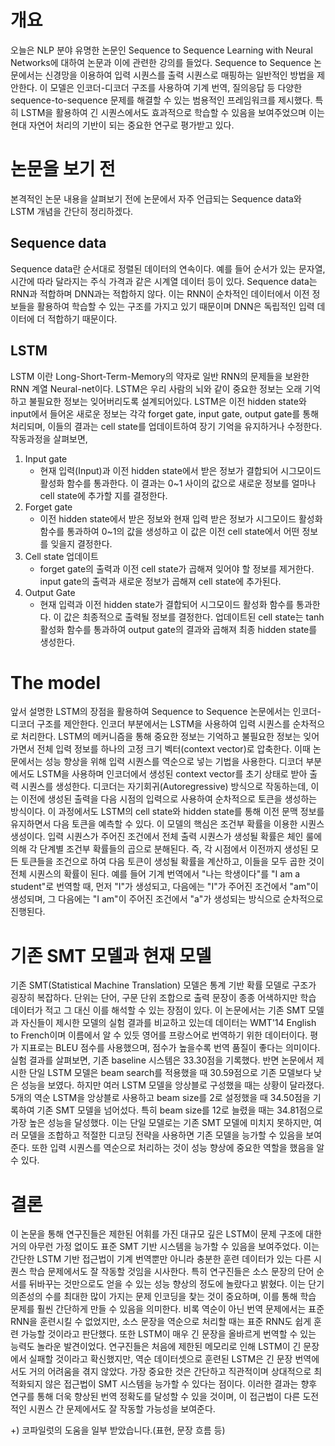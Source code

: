 # 개요

오늘은 NLP 분야 유명한 논문인 Sequence to Sequence Learning with Neural Networks에 대하여 논문과 이에 관련한 강의를 들었다.
Sequence to Sequence 논문에서는 신경망을 이용하여 입력 시퀀스를 출력 시퀀스로 매핑하는 일반적인 방법을 제안한다. 이 모델은 인코더-디코더 구조를 사용하여 기계 번역, 질의응답 등 다양한 sequence-to-sequence 문제를 해결할 수 있는 범용적인 프레임워크를 제시했다. 특히 LSTM을 활용하여 긴 시퀀스에서도 효과적으로 학습할 수 있음을 보여주었으며 이는 현대 자연어 처리의 기반이 되는 중요한 연구로 평가받고 있다.

# 논문을 보기 전

본격적인 논문 내용을 살펴보기 전에 논문에서 자주 언급되는 Sequence data와 LSTM 개념을 간단히 정리하겠다.

## Sequence data
Sequence data란 순서대로 정렬된 데이터의 연속이다. 예를 들어 순서가 있는 문자열, 시간에 따라 달라지는 주식 가격과 같은 시계열 데이터 등이 있다.
Sequence data는 RNN과 적합하며 DNN과는 적합하지 않다. 이는 RNN이 순차적인 데이터에서 이전 정보들을 활용하여 학습할 수 있는 구조를 가지고 있기 때문이며 DNN은 독립적인 입력 데이터에 더 적합하기 때문이다.

## LSTM
LSTM 이란 Long-Short-Term-Memory의 약자로 일반 RNN의 문제들을 보완한 RNN 계열 Neural-net이다. LSTM은 우리 사람의 뇌와 같이 중요한 정보는 오래 기억하고 불필요한 정보는 잊어버리도록 설계되어있다.
LSTM은 이전 hidden state와 input에서 들어온 새로운 정보는 각각 forget gate, input gate, output gate를 통해 처리되며, 이들의 결과는 cell state를 업데이트하여 장기 기억을 유지하거나 수정한다.
작동과정을 살펴보면,
1. Input gate
    - 현재 입력(Input)과 이전 hidden state에서 받은 정보가 결합되어 시그모이드 활성화 함수를 통과한다. 이 결과는 0~1 사이의 값으로 새로운 정보를 얼마나 cell state에 추가할 지를 결정한다.
2. Forget gate
    - 이전 hidden state에서 받은 정보와 현재 입력 받은 정보가 시그모이드 활성화 함수를 통과하여 0~1의 값을 생성하고 이 값은 이전 cell state에서 어떤 정보를 잊을지 결정한다.
3. Cell state 업데이트
    - forget gate의 출력과 이전 cell state가 곱해져 잊어야 할 정보를 제거한다. input gate의 출력과 새로운 정보가 곱해져 cell state에 추가된다.
4. Output Gate
    - 현재 입력과 이전 hidden state가 결합되어 시그모이드 활성화 함수를 통과한다. 이 값은 최종적으로 출력될 정보를 결정한다. 업데이트된 cell state는 tanh 활성화 함수를 통과하여 output gate의 결과와 곱해져 최종 hidden state를 생성한다.

# The model
앞서 설명한 LSTM의 장점을 활용하여 Sequence to Sequence 논문에서는 인코더-디코더 구조를 제안한다. 인코더 부분에서는 LSTM을 사용하여 입력 시퀀스를 순차적으로 처리한다. LSTM의 메커니즘을 통해 중요한 정보는 기억하고 불필요한 정보는 잊어가면서 전체 입력 정보를 하나의 고정 크기 벡터(context vector)로 압축한다. 이때 논문에서는 성능 향상을 위해 입력 시퀀스를 역순으로 넣는 기법을 사용한다.
디코더 부분에서도 LSTM을 사용하며 인코더에서 생성된 context vector를 초기 상태로 받아 출력 시퀀스를 생성한다. 디코더는 자기회귀(Autoregressive) 방식으로 작동하는데, 이는 이전에 생성된 출력을 다음 시점의 입력으로 사용하여 순차적으로 토큰을 생성하는 방식이다. 이 과정에서도 LSTM의 cell state와 hidden state를 통해 이전 문맥 정보를 유지하면서 다음 토큰을 예측할 수 있다.
이 모델의 핵심은 조건부 확률을 이용한 시퀀스 생성이다. 입력 시퀀스가 주어진 조건에서 전체 출력 시퀀스가 생성될 확률은 체인 룰에 의해 각 단계별 조건부 확률들의 곱으로 분해된다. 즉, 각 시점에서 이전까지 생성된 모든 토큰들을 조건으로 하여 다음 토큰이 생성될 확률을 계산하고, 이들을 모두 곱한 것이 전체 시퀀스의 확률이 된다. 예를 들어 기계 번역에서 "나는 학생이다"를 "I am a student"로 번역할 때, 먼저 "I"가 생성되고, 다음에는 "I"가 주어진 조건에서 "am"이 생성되며, 그 다음에는 "I am"이 주어진 조건에서 "a"가 생성되는 방식으로 순차적으로 진행된다.

# 기존 SMT 모델과 현재 모델
기존 SMT(Statistical Machine Translation) 모델은 통계 기반 확률 모델로 구조가 굉장히 복잡하다. 단위는 단어, 구문 단위 조합으로 출력 문장이 종종 어색하지만 학습 데이터가 적고 그 대신 이를 해석할 수 있는 장점이 있다. 이 논문에서는 기존 SMT 모델과 자신들이 제시한 모델의 실험 결과를 비교하고 있는데 데이터는 WMT'14 English to French이며 이름에서 알 수 있듯 영어를 프랑스어로 번역하기 위한 데이터이다. 평가 지표로는 BLEU 점수를 사용했으며, 점수가 높을수록 번역 품질이 좋다는 의미이다. 실험 결과를 살펴보면, 기존 baseline 시스템은 33.30점을 기록했다. 반면 논문에서 제시한 단일 LSTM 모델은 beam search를 적용했을 때 30.59점으로 기존 모델보다 낮은 성능을 보였다. 하지만 여러 LSTM 모델을 앙상블로 구성했을 때는 상황이 달라졌다. 5개의 역순 LSTM을 앙상블로 사용하고 beam size를 2로 설정했을 때 34.50점을 기록하여 기존 SMT 모델을 넘어섰다. 특히 beam size를 12로 늘렸을 때는 34.81점으로 가장 높은 성능을 달성했다. 이는 단일 모델로는 기존 SMT 모델에 미치지 못하지만, 여러 모델을 조합하고 적절한 디코딩 전략을 사용하면 기존 모델을 능가할 수 있음을 보여준다. 또한 입력 시퀀스를 역순으로 처리하는 것이 성능 향상에 중요한 역할을 했음을 알 수 있다.

# 결론
이 논문을 통해 연구진들은 제한된 어휘를 가진 대규모 깊은 LSTM이 문제 구조에 대한 거의 아무런 가정 없이도 표준 SMT 기반 시스템을 능가할 수 있음을 보여주었다. 이는 간단한 LSTM 기반 접근법이 기계 번역뿐만 아니라 충분한 훈련 데이터가 있는 다른 시퀀스 학습 문제에서도 잘 작동할 것임을 시사한다. 특히 연구진들은 소스 문장의 단어 순서를 뒤바꾸는 것만으로도 얻을 수 있는 성능 향상의 정도에 놀랐다고 밝혔다. 이는 단기 의존성의 수를 최대한 많이 가지는 문제 인코딩을 찾는 것이 중요하며, 이를 통해 학습 문제를 훨씬 간단하게 만들 수 있음을 의미한다. 비록 역순이 아닌 번역 문제에서는 표준 RNN을 훈련시킬 수 없었지만, 소스 문장을 역순으로 처리할 때는 표준 RNN도 쉽게 훈련 가능할 것이라고 판단했다. 또한 LSTM이 매우 긴 문장을 올바르게 번역할 수 있는 능력도 놀라운 발견이었다. 연구진들은 처음에 제한된 메모리로 인해 LSTM이 긴 문장에서 실패할 것이라고 확신했지만, 역순 데이터셋으로 훈련된 LSTM은 긴 문장 번역에서도 거의 어려움을 겪지 않았다. 가장 중요한 것은 간단하고 직관적이며 상대적으로 최적화되지 않은 접근법이 SMT 시스템을 능가할 수 있다는 점이다. 이러한 결과는 향후 연구를 통해 더욱 향상된 번역 정확도를 달성할 수 있을 것이며, 이 접근법이 다른 도전적인 시퀀스 간 문제에서도 잘 작동할 가능성을 보여준다.



+) 코파일럿의 도움을 일부 받았습니다.(표현, 문장 흐름 등)

